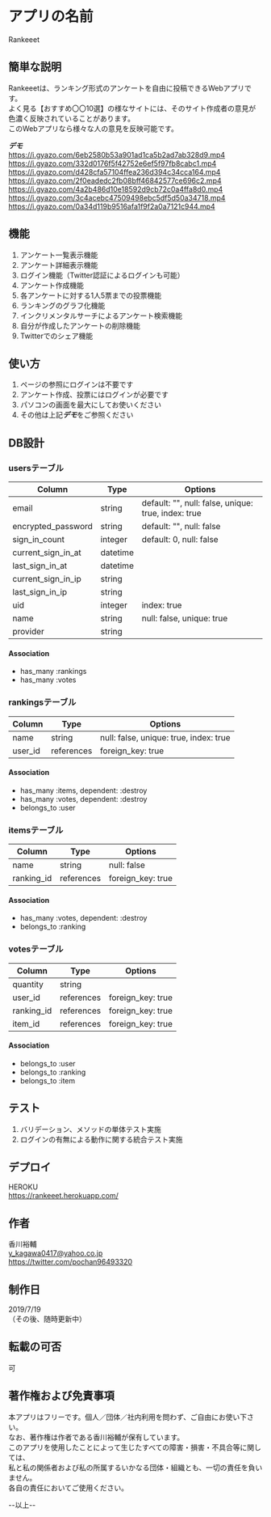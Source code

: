 # アプリの名前

 Rankeeet  

## 簡単な説明
 
 Rankeeetは、ランキング形式のアンケートを自由に投稿できるWebアプリです。  
 よく見る【おすすめ〇〇10選】の様なサイトには、そのサイト作成者の意見が色濃く反映されていることがあります。  
 このWebアプリなら様々な人の意見を反映可能です。
 
***デモ***  
https://i.gyazo.com/6eb2580b53a901ad1ca5b2ad7ab328d9.mp4  
https://i.gyazo.com/332d0176f5f42752e6ef5f97fb8cabc1.mp4  
https://i.gyazo.com/d428cfa57104ffea236d394c34cca164.mp4  
https://i.gyazo.com/2f0eadedc2fb08bff46842577ce696c2.mp4
https://i.gyazo.com/4a2b486d10e18592d9cb72c0a4ffa8d0.mp4  
https://i.gyazo.com/3c4acebc47509498ebc5df5d50a34718.mp4  
https://i.gyazo.com/0a34d119b9516afa1f9f2a0a7121c944.mp4  

 
## 機能
 
 1) アンケート一覧表示機能  
 2) アンケート詳細表示機能  
 3) ログイン機能（Twitter認証によるログインも可能）  
 4) アンケート作成機能  
 5) 各アンケートに対する1人5票までの投票機能  
 6) ランキングのグラフ化機能  
 7) インクリメンタルサーチによるアンケート検索機能  
 8) 自分が作成したアンケートの削除機能  
 9) Twitterでのシェア機能  

## 使い方
 
 1) ページの参照にログインは不要です  
 2) アンケート作成、投票にはログインが必要です
 3) パソコンの画面を最大にしてお使いください
 4) その他は上記***デモ***をご参照ください
 
## DB設計

### usersテーブル

|Column|Type|Options|
|------|----|-------|
|email|string|default: "", null: false, unique: true, index: true|
|encrypted_password|string|default: "", null: false|
|sign_in_count|integer|default: 0, null: false|
|current_sign_in_at|datetime||
|last_sign_in_at|datetime||
|current_sign_in_ip|string||
|last_sign_in_ip|string||
|uid|integer|index: true|
|name|string|null: false, unique: true|
|provider|string||

#### Association

- has_many :rankings
- has_many :votes

### rankingsテーブル

|Column|Type|Options|
|------|----|-------|
|name|string|null: false, unique: true, index: true|
|user_id|references|foreign_key: true|

#### Association

- has_many :items, dependent: :destroy 
- has_many :votes, dependent: :destroy 
- belongs_to :user

### itemsテーブル

|Column|Type|Options|
|------|----|-------|
|name|string|null: false|
|ranking_id|references|foreign_key: true|

#### Association

- has_many :votes, dependent: :destroy 
- belongs_to :ranking

### votesテーブル

|Column|Type|Options|
|------|----|-------|
|quantity|string||
|user_id|references|foreign_key: true|
|ranking_id|references|foreign_key: true|
|item_id|references|foreign_key: true|


#### Association

- belongs_to :user
- belongs_to :ranking
- belongs_to :item

## テスト
 
 1) バリデーション、メソッドの単体テスト実施  
 2) ログインの有無による動作に関する統合テスト実施  
 
## デプロイ
 
 HEROKU  
 https://rankeeet.herokuapp.com/
 

## 作者
 
 香川裕輔  
 y_kagawa0417@yahoo.co.jp  
 https://twitter.com/pochan96493320

## 制作日

 2019/7/19  
 （その後、随時更新中）

## 転載の可否

 可
 
## 著作権および免責事項

 本アプリはフリーです。個人／団体／社内利用を問わず、ご自由にお使い下さい。  
 なお、著作権は作者である香川裕輔が保有しています。  
 このアプリを使用したことによって生じたすべての障害・損害・不具合等に関しては、  
 私と私の関係者および私の所属するいかなる団体・組織とも、一切の責任を負いません。  
 各自の責任においてご使用ください。


--以上--
